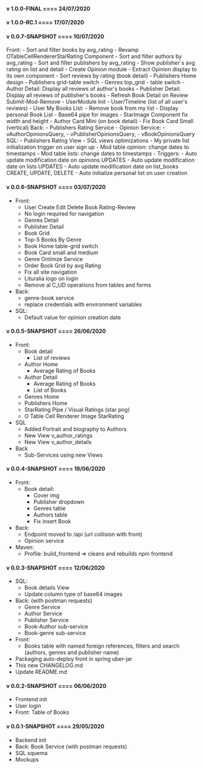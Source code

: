 #### v 1.0.0-FINAL     	====	24/07/2020


#### v 1.0.0-RC.1     	====	17/07/2020


#### v 0.0.7-SNAPSHOT	====	10/07/2020

Front:
	- Sort and filter books by avg_rating
	- Revamp OTableCellRendererStarRating Component
	- Sort and filter authors by avg_rating
	- Sort and filter publishers by avg_rating
	- Show publisher`s avg rating on list and detail
	- Create Opinion module
	- Extract Opinion display to its own component
	- Sort reviews by rating (book detail)
    - Publishers Home design
    - Publishers grid-table switch
    - Genres top_grid - table switch
	- Author Detail: Display all reviews of author's books
	- Publisher Detail: Display all reviews of publisher's books
	- Refresh Book Detail on Review Submit-Mod-Remove
	- UserModule Init
	- User/Timeline (list of all user's reviews)
	- User My Books List:
		- Remove book from my list
		- Display personal Book List
	- Base64 pipe for images
	- StarImage Component fix width and height
	- Author Card Mini (on book detail)
	- Fix Book Card Small (vertical)
Back: 
	- Publishers Rating Service
	- Opinion Service: 
		- vAuthorOpinionsQuery,
		- vPublisherOpinionsQuery,
		- vBookOpinionsQuery
SQL: 
	- Publishers Rating View
	- SQL views optimizations
	- My private list initialization trigger on user sign up
	- Mod table opinion: change dates to timestamps
	- Mod table lists: change dates to timestamps
	- Triggers:
		- Auto update modification date on opinions UPDATES
		- Auto update modification date on lists UPDATES
		- Auto update modification date on list_books CREATE, UPDATE, DELETE
		- Auto initialize personal list on user creation
		
		
#### v 0.0.6-SNAPSHOT	====	03/07/2020

- Front: 
    - User Create Edit Delete Book Rating-Review
    - No login required for navigation
    - Genres Detail
    - Publisher Detail
    - Book Grid
    - Top-5 Books By Genre
    - Book Home table-grid switch
    - Book Card small and medium
    - Genre Ontimze Service
    - Order Book Grid by avg Rating
    - Fix all site navigation
    - Lituralia logo on login
    - Remove al C_UD operations from tables and forms
- Back:
    - genre-book service
    - replace credentials with environment variables
- SQL:
    - Default value for opinion creation date


#### v 0.0.5-SNAPSHOT	====	26/06/2020

- Front:
    - Book detail
        - List of reviews
    - Author Home
        - Average Rating of Books
    - Author Detail
        - Average Rating of Books
        - List of Books
    - Genres Home
    - Publishers Home
    - StarRating Pipe / Visual Ratings (star png)
    - O Table Cell Renderer Image StarRating
- SQL 
    - Added Portrait and biography to Authors
    - New View v_author_ratings
    - New View v_author_details
- Back 
    - Sub-Services using new Views
        

#### v 0.0.4-SNAPSHOT	====	19/06/2020

- Front:
    - Book detail: 
        - Cover img
        - Publisher dropdown
        - Genres table
        - Authors table
        - Fix insert Book
- Back:
    - Endpoint moved to /api (url collision with front)
    - Opinion service
- Maven:
    - Profile: 
        build_frontend => cleans and rebuilds npm frontend

#### v 0.0.3-SNAPSHOT	====	12/06/2020

- SQL: 
    - Book details View
    - Update column type of base64 images
- Back: (with postman requests)
	- Genre Service
	- Author Service
	- Publisher Service
	- Book-Author sub-service
	- Book-genre sub-service
- Front: 
	- Books table with named foreign 
		references, filters and search 
		(authors, genres and publisher name)
- Packaging auto-deploy front in spring uber-jar
- This new CHANGELOG.md
- Update README.md


#### v 0.0.2-SNAPSHOT	====	06/06/2020

- Frontend init
- User login
- Front: Table of Books


#### v 0.0.1-SNAPSHOT	====	29/05/2020

- Backend init
- Back: Book Service (with postman requests)
- SQL squema
- Mockups
